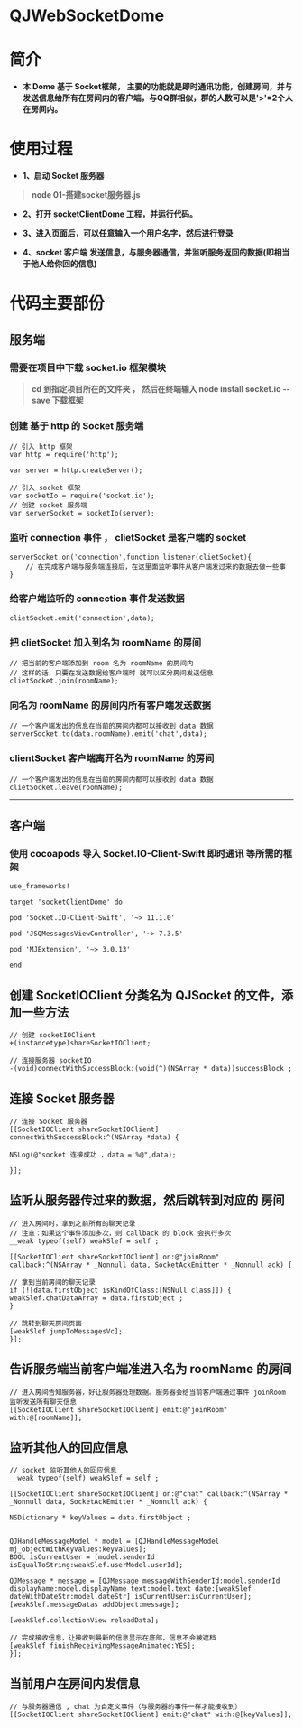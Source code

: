 # QJWebSocketDome 

# 简介
- **本 Dome 基于 Socket框架， 主要的功能就是即时通讯功能，创建房间，并与发送信息给所有在房间内的客户端，与QQ群相似，群的人数可以是'>'=2个人在房间内。**


# 使用过程
- **1、启动 Socket 服务器**
 > **node 01-搭建socket服务器.js**

- **2、打开 socketClientDome 工程，并运行代码。**

- **3、进入页面后，可以任意输入一个用户名字，然后进行登录**

- **4、socket 客户端 发送信息，与服务器通信，并监听服务返回的数据(即相当于他人给你回的信息)**


# 代码主要部份

## 服务端

### 需要在项目中下载 socket.io 框架模块
> **cd 到指定项目所在的文件夹 ， 然后在终端输入 node install socket.io --save 下载框架**

### 创建 基于 http 的 Socket 服务端

```
// 引入 http 框架
var http = require('http');

var server = http.createServer();

// 引入 socket 框架
var socketIo = require('socket.io');
// 创建 socket 服务端 
var serverSocket = socketIo(server);

```

### 监听 connection 事件 ， clietSocket 是客户端的 socket 

```
serverSocket.on('connection',function listener(clietSocket){
    // 在完成客户端与服务端连接后，在这里面监听事件从客户端发过来的数据去做一些事
}

```

### 给客户端监听的 connection 事件发送数据

```
clietSocket.emit('connection',data);

```

### 把 clietSocket 加入到名为 roomName 的房间

```
// 把当前的客户端添加到 room 名为 roomName 的房间内
// 这样的话，只要在发送数据给客户端时 就可以区分房间发送信息
clietSocket.join(roomName);

```

### 向名为 roomName 的房间内所有客户端发送数据

```
// 一个客户端发出的信息在当前的房间内都可以接收到 data 数据
serverSocket.to(data.roomName).emit('chat',data);

```

### clientSocket 客户端离开名为 roomName 的房间

```
// 一个客户端发出的信息在当前的房间内都可以接收到 data 数据
clietSocket.leave(roomName);

```



----

## 客户端

### 使用 cocoapods 导入 Socket.IO-Client-Swift 即时通讯 等所需的框架


```
use_frameworks!

target 'socketClientDome' do

pod 'Socket.IO-Client-Swift', '~> 11.1.0'

pod 'JSQMessagesViewController', '~> 7.3.5'

pod 'MJExtension', '~> 3.0.13'

end

```
 
## 创建 SocketIOClient 分类名为 QJSocket 的文件，添加一些方法

```
// 创建 socketIOClient
+(instancetype)shareSocketIOClient;

// 连接服务器 socketIO
-(void)connectWithSuccessBlock:(void(^)(NSArray * data))successBlock ;

```

## 连接 Socket 服务器

```
// 连接 Socket 服务器
[[SocketIOClient shareSocketIOClient] connectWithSuccessBlock:^(NSArray *data) {

NSLog(@"socket 连接成功 ，data = %@",data);

}];

```

## 监听从服务器传过来的数据，然后跳转到对应的 房间

```
// 进入房间时，拿到之前所有的聊天记录
// 注意：如果这个事件添加多次，则 callback 的 block 会执行多次
__weak typeof(self) weakSlef = self ;

[[SocketIOClient shareSocketIOClient] on:@"joinRoom" callback:^(NSArray * _Nonnull data, SocketAckEmitter * _Nonnull ack) {

// 拿到当前房间的聊天记录
if (![data.firstObject isKindOfClass:[NSNull class]]) {
weakSlef.chatDataArray = data.firstObject ;
}

// 跳转到聊天房间页面
[weakSlef jumpToMessagesVc];
}];

```

## 告诉服务端当前客户端准进入名为 roomName 的房间

```
// 进入房间告知服务器，好让服务器处理数据。服务器会给当前客户端通过事件 joinRoom 监听发送所有聊天信息
[[SocketIOClient shareSocketIOClient] emit:@"joinRoom" with:@[roomName]];

```


## 监听其他人的回应信息

```
// socket 监听其他人的回应信息
__weak typeof(self) weakSlef = self ;

[[SocketIOClient shareSocketIOClient] on:@"chat" callback:^(NSArray * _Nonnull data, SocketAckEmitter * _Nonnull ack) {

NSDictionary * keyValues = data.firstObject ;


QJHandleMessageModel * model = [QJHandleMessageModel mj_objectWithKeyValues:keyValues];
BOOL isCurrentUser = [model.senderId isEqualToString:weakSlef.userModel.userId];

QJMessage * message = [QJMessage messageWithSenderId:model.senderId displayName:model.displayName text:model.text date:[weakSlef dateWithDateStr:model.dateStr] isCurrentUser:isCurrentUser];
[weakSlef.messageDatas addObject:message];

[weakSlef.collectionView reloadData];

// 完成接收信息，让接收到最新的信息显示在底部，信息不会被遮档
[weakSlef finishReceivingMessageAnimated:YES];
}];

```

## 当前用户在房间内发信息

```
// 与服务器通信 , chat 为自定义事件（与服务器的事件一样才能接收到）
[[SocketIOClient shareSocketIOClient] emit:@"chat" with:@[keyValues]];

```



